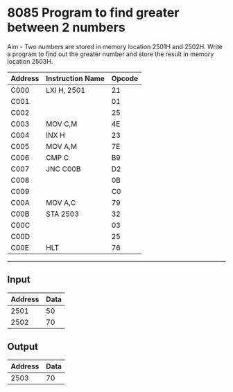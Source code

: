 # 8085 Program to find greater between 2 numbers

Aim - Two numbers are stored in memory location 2501H and 2502H. Write a program to find out the greater number and store the result in memory location 2503H.

| Address | Instruction Name | Opcode  |
| ------- | ---------------- | ------- |
| C000    | LXI H, 2501      | 21      |
| C001    |                  | 01      |
| C002    |                  | 25      |
| C003    | MOV C,M          | 4E      |
| C004    | INX H            | 23      |
| C005    | MOV A,M          | 7E      |
| C006    | CMP C            | B9      |
| C007    | JNC C00B         | D2      |
| C008    |                  | 0B      |
| C009    |                  | C0      |
| C00A    | MOV A,C          | 79      |
| C00B    | STA 2503         | 32      |
| C00C    |                  | 03      |
|C00D     |                  | 25      |
| C00E    | HLT              | 76      | 


---
## Input
| Address | Data |
| ------- | -----|
| 2501    | 50   |
| 2502    | 70   |


## Output

| Address | Data |
| ------- | -----|
| 2503    | 70   |
